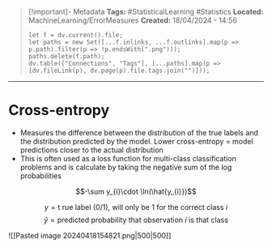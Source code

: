 > [!important]- Metadata
> **Tags:** #StatisticalLearning #Statistics 
> **Located:** MachineLearning/ErrorMeasures
> **Created:** 18/04/2024 - 14:56
> ```dataviewjs
> let f = dv.current().file;
> let paths = new Set([...f.inlinks, ...f.outlinks].map(p => p.path).filter(p => !p.endsWith(".png")));
> paths.delete(f.path);
> dv.table(["Connections", "Tags"], [...paths].map(p => [dv.fileLink(p), dv.page(p).file.tags.join("")]));
> ```

___
# Cross-entropy
- Measures the difference between the distribution of the true labels and the distribution predicted by the model.  Lower cross-entropy = model predictions closer to the actual distribution
- This is often used as a loss function for multi-class classification problems and is calculate by taking the negative sum of the log probabilities

$$-\sum y_{i}\cdot \ln(\hat{y_{i}})$$

$$y=\text{t rue label (0/1), will only be 1 for the correct class }i $$
$$\hat{y}=\text{predicted probability that observation }i \text{ is that class}$$

![[Pasted image 20240418154821.png|500|500]]